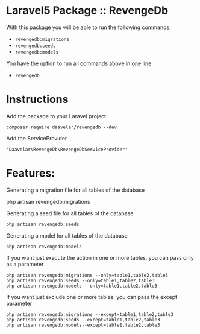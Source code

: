 # Laravel5 Package :: RevengeDb

With this package you will be able to run the following commands:

- `revengedb:migrations`
- `revengedb:seeds`
- `revengedb:models`

You have the option to run all commands above in one line

- `revengedb`

# Instructions

Add the package to your Laravel project:

    composer require daavelar/revengedb --dev

Add the ServiceProvider

    'Daavelar\RevengeDb\RevengeDbServiceProvider'
    
# Features: 

Generating a migration file for all tables of the database
    
php artisan revengedb:migrations
    
Generating a seed file for all tables of the database
    
    php artisan revengedb:seeds
    
Generating a model for all tables of the database    
    
    php artisan revengedb:models
    
If you want just execute the action in one or more tables, you can pass only as a parameter
    
    php artisan revengedb:migrations --only=table1,table2,table3
    php artisan revengedb:seeds --only=table1,table2,table3
    php artisan revengedb:models --only=table1,table2,table3    
    
If you want just exclude one or more tables, you can pass the except parameter
    
    php artisan revengedb:migrations --except=table1,table2,table3
    php artisan revengedb:seeds --except=table1,table2,table3
    php artisan revengedb:models--except=table1,table2,table3
    
